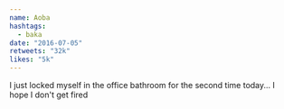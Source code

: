 ```yaml
---
name: Aoba
hashtags:
  - baka
date: "2016-07-05"
retweets: "32k"
likes: "5k"
---
```


I just locked myself in the office bathroom for
the second time today... I hope I don't get fired
